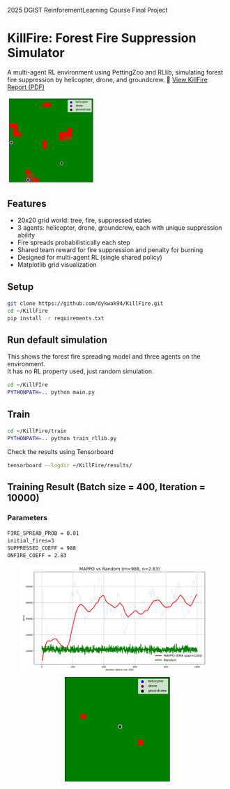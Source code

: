 2025 DGIST ReinforementLearning Course Final Project

# KillFire: Forest Fire Suppression Simulator

A multi-agent RL environment using PettingZoo and RLlib, simulating forest fire suppression by helicopter, drone, and groundcrew.
📄 [View KillFire Report (PDF)](docs/KillFire_Report.pdf)

<img src="image_dump/KillFire_screenshot.png" alt="KillFire Screenshot" width="200"/>

## Features

- 20x20 grid world: tree, fire, suppressed states
- 3 agents: helicopter, drone, groundcrew, each with unique suppression ability
- Fire spreads probabilistically each step
- Shared team reward for fire suppression and penalty for burning
- Designed for multi-agent RL (single shared policy)
- Matplotlib grid visualization

## Setup

```bash
git clone https://github.com/dykwak94/KillFire.git
cd ~/KillFire
pip install -r requirements.txt
```
## Run default simulation
This shows the forest fire spreading model and three agents on the environment.\
It has no RL property used, just random simulation.
```bash
cd ~/KillFIre
PYTHONPATH=.. python main.py
```
## Train 
```bash
cd ~/KillFire/train
PYTHONPATH=.. python train_rllib.py
```
Check the results using Tensorboard
```bash
tensorboard --logdir ~/KillFire/results/
```

## Training Result (Batch size = 400, Iteration = 10000)
### Parameters
`FIRE_SPREAD_PROB = 0.01`\
`initial_fires=3`\
`SUPPRESSED_COEFF = 988 `\
`ONFIRE_COEFF = 2.83`


<p align="center">
  <img src="Compare%20with%20Random_results/MAPPO%20vs%20Random%20%28m%3D988%2C%20n%3D2.83%29.png" alt="Comparison" height="250"/>
  &nbsp;&nbsp;&nbsp;
  <img src="image_dump/KillFire%20Demo.gif" alt="KillFire Demo" height="250"/>
</p>

